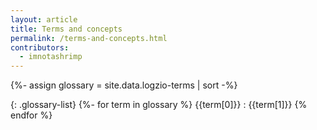 ```yaml
---
layout: article
title: Terms and concepts
permalink: /terms-and-concepts.html
contributors:
  - imnotashrimp
---
```


{%- assign glossary = site.data.logzio-terms | sort -%}

{: .glossary-list}
{%- for term in glossary %}
{{term[0]}}
: {{term[1]}}
{% endfor %}